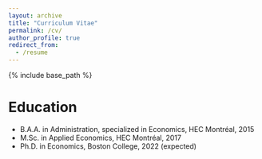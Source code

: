 ```yaml
---
layout: archive
title: "Curriculum Vitae"
permalink: /cv/
author_profile: true
redirect_from:
  - /resume
---
```


{% include base_path %}

Education
======
* B.A.A. in Administration, specialized in Economics, HEC Montréal, 2015
* M.Sc. in Applied Economics, HEC Montréal, 2017
* Ph.D. in Economics, Boston College, 2022 (expected)

